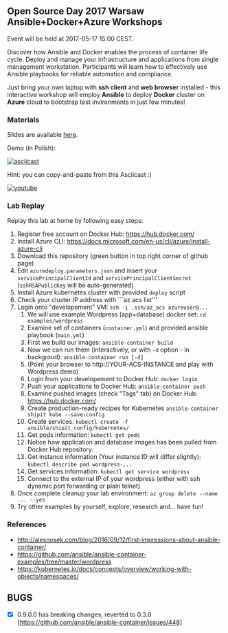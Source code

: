 ## Open Source Day 2017 Warsaw Ansible+Docker+Azure Workshops

Event will be held at 2017-05-17 15:00 CEST.

Discover how Ansible and Docker enables the process of container
life cycle. Deploy and manage your infrastructure and applications
from single management workstation. Participants will learn how
to effectively use Ansible playbooks for reliable automation and
compliance.

Just bring your own laptop with **ssh client** and **web browser**
installed - this interactive workshop will employ **Ansible** to deploy
**Docker** cluster on **Azure** cloud to bootstrap test invironments in
just few minutes!

### Materials

Slides are available [here](https://bit.ly/adaslides).

Demo (in Polish):

[![asciicast](https://asciinema.org/a/a14fkwwz9hfrych4z0sp045la.png)](https://asciinema.org/a/a14fkwwz9hfrych4z0sp045la)

Hint: you can copy-and-paste from this Asciicast :)

[![youtube](http://img.youtube.com/vi/hzjcpoNOL8w/0.jpg)](http://www.youtube.com/watch?v=hzjcpoNOL8w)

### Lab Replay

Replay this lab at home by following easy steps:

1. Register free account on Docker Hub: https://hub.docker.com/
1. Install Azure CLI: https://docs.microsoft.com/en-us/cli/azure/install-azure-cli
1. Download this repository (green button in top right corner of github page)
1. Edit ```azuredeploy.parameters.json``` and insert your ```servicePrincipalClientId``` and ```servicePrincipalClientSecret``` (```sshRSAPublicKey``` will be auto-generated)
1. Install Azure kubernetes cluster with provided ```deploy``` script
1. Check your cluster IP address with ```az acs list'''
1. Login onto "developement" VM: ```ssh -i .ssh/az_acs azureuser@...```
   1. We will use example Wordpress (app+database) docker set: ```cd examples/wordpress```
   1. Examine set of containers (```container.yml```) and provided ansible playbook (```main.yml```)
   1. First we build our images: ```ansible-container build```
   1. Now we can run them (interactively, or with ```-d``` option - in backgroud): ```ansible-container run [-d]```
   1. (Point your browser to http://YOUR-ACS-INSTANCE and play with Wordpress demo)
   1. Login from your developement to Docker Hub: ```docker login```
   1. Push your applications to Docker Hub: ```ansible-container push```
   1. Examine pushed images (check "Tags" tab) on Docker Hub: https://hub.docker.com/
   1. Create production-ready recipes for Kubernetes ```ansible-container shipit kube --save-config```
   1. Create services: ```kubectl create -f ansible/shipit_config/kubernetes/```
   1. Get pods information: ```kubectl get pods```
   1. Notice how application and database images has been pulled from Docker Hub repository.
   1. Get instance information (Your instance ID will differ slightly): ```kubectl describe pod wordpress-...```
   1. Get services information: ```kubectl get service wordpress```
   1. Connect to the external IP of your wordpress (either with ssh dynamic port forwarding or plain telnet)
1. Once complete cleanup your lab environment: ```az group delete --name ... --yes```
1. Try other examples by yourself, explore, research and... have fun!

### References

- http://alesnosek.com/blog/2016/09/12/first-impressions-about-ansible-container/
- https://github.com/ansible/ansible-container-examples/tree/master/wordpress
- https://kubernetes.io/docs/concepts/overview/working-with-objects/namespaces/

## BUGS

- [x] 0.9.0.0 has breaking changes, reverted to 0.3.0 [https://github.com/ansible/ansible-container/issues/448]


